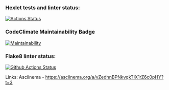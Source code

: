 ### Hexlet tests and linter status:
[![Actions Status](https://github.com/sanyabotva/python-project-lvl1/workflows/hexlet-check/badge.svg)](https://github.com/sanyabotva/python-project-lvl1/actions)

### CodeClimate Maintainability Badge
[![Maintainability](https://api.codeclimate.com/v1/badges/a99a88d28ad37a79dbf6/maintainability)](https://codeclimate.com/github/codeclimate/codeclimate/maintainability)

### Flake8 linter status:
[![Github Actions Status](https://github.com/sanyabotva/python-project-lvl1/actions/workflows/lint.yml/badge.svg)](https://github.com/sanyabotva/python-project-lvl1/actions)

Links:
Asciinema - https://asciinema.org/a/vZedhnBPNkvqkTIX1rZ6c0pHY?t=3
